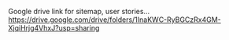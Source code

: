 Google drive link for sitemap, user stories...
https://drive.google.com/drive/folders/1InaKWC-RyBGCzRx4GM-XjqiHrjg4VhxJ?usp=sharing